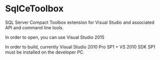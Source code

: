 # SqlCeToolbox
SQL Server Compact Toolbox extension for Visual Studio and associated API and command line tools.

In order to open, you can use Visual Studio 2015

In order to build, currently Visual Studio 2010 Pro SP1 + VS 2010 SDK SP1 must be installed on the developer PC.
